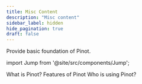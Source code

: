 ```yaml
---
title: Misc Content
description: "Misc content"
sidebar_label: hidden
hide_pagination: true
draft: false
---
```


Provide basic foundation of Pinot.

import Jump from '@site/src/components/Jump';

<Jump to="/docs/about/what_is_pinot/">What is Pinot?</Jump>
<Jump to="/docs/about/features_of_pinot/">Features of Pinot</Jump>
<Jump to="/docs/about/guarantees/">Who is using Pinot?</Jump>
